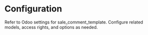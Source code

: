 # Configuration

Refer to Odoo settings for sale_comment_template. Configure related models, access rights, and options as needed.
